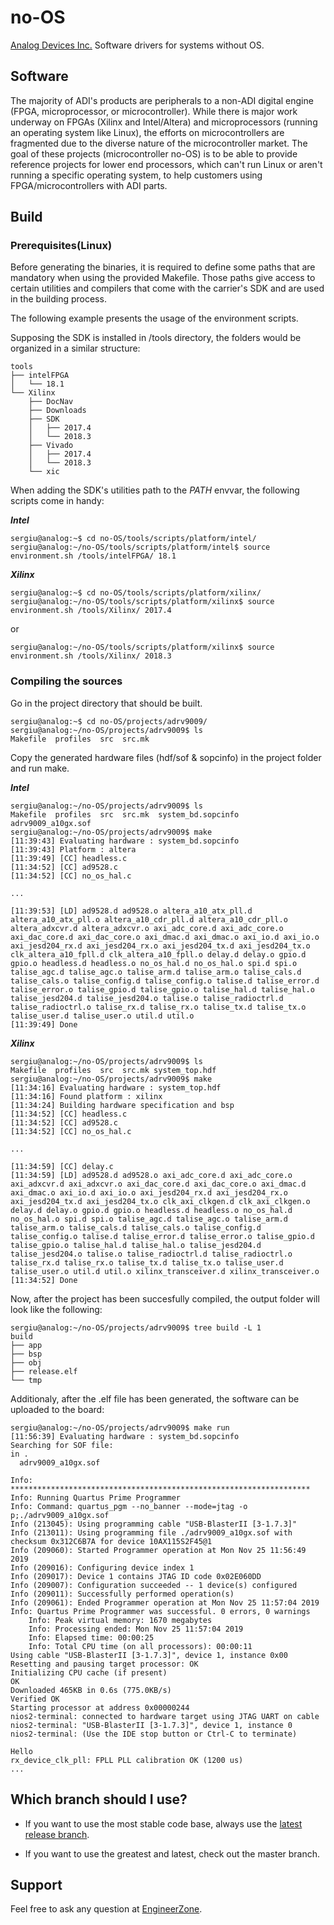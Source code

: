 
# no-OS


[Analog Devices Inc.](http://www.analog.com/en/index.html) Software drivers for systems without OS.


## Software

The majority of ADI's products are peripherals to a non-ADI digital engine (FPGA, microprocessor, or microcontroller). While there is major work underway on FPGAs (Xilinx and Intel/Altera) and microprocessors (running an operating system like Linux), the efforts on microcontrollers are fragmented due to the diverse nature of the microcontroller market. The goal of these projects (microcontroller no-OS) is to be able to provide reference projects for lower end processors, which can't run Linux or aren't running a specific operating system, to help customers using FPGA/microcontrollers with ADI parts.

## Build

### Prerequisites(Linux)

Before generating the binaries, it is required to define some paths that are mandatory when using the provided Makefile. Those paths give access to certain utilities and compilers that come with the carrier's SDK and are used in the building process.

The following example presents the usage of the environment scripts.

Supposing the SDK is installed in /tools directory, the folders would be organized in a similar structure:

```
tools
├── intelFPGA
│   └── 18.1
└── Xilinx
    ├── DocNav
    ├── Downloads
    ├── SDK
    │   ├── 2017.4
    │   └── 2018.3
    ├── Vivado
    │   ├── 2017.4
    │   └── 2018.3
    └── xic

```
When adding the SDK's utilities path to the _PATH_ envvar, the following scripts come in handy:

***Intel***
```shell
sergiu@analog:~$ cd no-OS/tools/scripts/platform/intel/
sergiu@analog:~/no-OS/tools/scripts/platform/intel$ source environment.sh /tools/intelFPGA/ 18.1
```

***Xilinx***
```shell
sergiu@analog:~$ cd no-OS/tools/scripts/platform/xilinx/
sergiu@analog:~/no-OS/tools/scripts/platform/xilinx$ source environment.sh /tools/Xilinx/ 2017.4
```
or
```shell
sergiu@analog:~/no-OS/tools/scripts/platform/xilinx$ source environment.sh /tools/Xilinx/ 2018.3
```

### Compiling the sources

Go in the project directory that should be built.
```shell
sergiu@analog:~$ cd no-OS/projects/adrv9009/
sergiu@analog:~/no-OS/projects/adrv9009$ ls
Makefile  profiles  src  src.mk
```
Copy the generated hardware files (hdf/sof & sopcinfo) in the project folder and run make.

***Intel***
```shell
sergiu@analog:~/no-OS/projects/adrv9009$ ls
Makefile  profiles  src  src.mk  system_bd.sopcinfo  adrv9009_a10gx.sof	
sergiu@analog:~/no-OS/projects/adrv9009$ make
[11:39:43] Evaluating hardware : system_bd.sopcinfo
[11:39:43] Platform : altera
[11:39:49] [CC] headless.c 
[11:34:52] [CC] ad9528.c 
[11:34:52] [CC] no_os_hal.c 

...

[11:39:53] [LD] ad9528.d ad9528.o altera_a10_atx_pll.d altera_a10_atx_pll.o altera_a10_cdr_pll.d altera_a10_cdr_pll.o altera_adxcvr.d altera_adxcvr.o axi_adc_core.d axi_adc_core.o axi_dac_core.d axi_dac_core.o axi_dmac.d axi_dmac.o axi_io.d axi_io.o axi_jesd204_rx.d axi_jesd204_rx.o axi_jesd204_tx.d axi_jesd204_tx.o clk_altera_a10_fpll.d clk_altera_a10_fpll.o delay.d delay.o gpio.d gpio.o headless.d headless.o no_os_hal.d no_os_hal.o spi.d spi.o talise_agc.d talise_agc.o talise_arm.d talise_arm.o talise_cals.d talise_cals.o talise_config.d talise_config.o talise.d talise_error.d talise_error.o talise_gpio.d talise_gpio.o talise_hal.d talise_hal.o talise_jesd204.d talise_jesd204.o talise.o talise_radioctrl.d talise_radioctrl.o talise_rx.d talise_rx.o talise_tx.d talise_tx.o talise_user.d talise_user.o util.d util.o 
[11:39:49] Done 
```
***Xilinx***
```shell
sergiu@analog:~/no-OS/projects/adrv9009$ ls
Makefile  profiles  src  src.mk system_top.hdf
sergiu@analog:~/no-OS/projects/adrv9009$ make
[11:34:16] Evaluating hardware : system_top.hdf
[11:34:16] Found platform : xilinx
[11:34:24] Building hardware specification and bsp 
[11:34:52] [CC] headless.c
[11:34:52] [CC] ad9528.c 
[11:34:52] [CC] no_os_hal.c 

...

[11:34:59] [CC] delay.c 
[11:34:59] [LD] ad9528.d ad9528.o axi_adc_core.d axi_adc_core.o axi_adxcvr.d axi_adxcvr.o axi_dac_core.d axi_dac_core.o axi_dmac.d axi_dmac.o axi_io.d axi_io.o axi_jesd204_rx.d axi_jesd204_rx.o axi_jesd204_tx.d axi_jesd204_tx.o clk_axi_clkgen.d clk_axi_clkgen.o delay.d delay.o gpio.d gpio.o headless.d headless.o no_os_hal.d no_os_hal.o spi.d spi.o talise_agc.d talise_agc.o talise_arm.d talise_arm.o talise_cals.d talise_cals.o talise_config.d talise_config.o talise.d talise_error.d talise_error.o talise_gpio.d talise_gpio.o talise_hal.d talise_hal.o talise_jesd204.d talise_jesd204.o talise.o talise_radioctrl.d talise_radioctrl.o talise_rx.d talise_rx.o talise_tx.d talise_tx.o talise_user.d talise_user.o util.d util.o xilinx_transceiver.d xilinx_transceiver.o 
[11:34:52] Done 

```

Now, after the project has been succesfully compiled, the output folder will look like the following:

```shell
sergiu@analog:~/no-OS/projects/adrv9009$ tree build -L 1
build
├── app
├── bsp
├── obj
├── release.elf
└── tmp
```

Additionaly, after the .elf file has been generated, the software can be uploaded to the board:

```
sergiu@analog:~/no-OS/projects/adrv9009$ make run
[11:56:39] Evaluating hardware : system_bd.sopcinfo
Searching for SOF file:
in .
  adrv9009_a10gx.sof

Info: *******************************************************************
Info: Running Quartus Prime Programmer
Info: Command: quartus_pgm --no_banner --mode=jtag -o p;./adrv9009_a10gx.sof
Info (213045): Using programming cable "USB-BlasterII [3-1.7.3]"
Info (213011): Using programming file ./adrv9009_a10gx.sof with checksum 0x312C6B7A for device 10AX115S2F45@1
Info (209060): Started Programmer operation at Mon Nov 25 11:56:49 2019
Info (209016): Configuring device index 1
Info (209017): Device 1 contains JTAG ID code 0x02E060DD
Info (209007): Configuration succeeded -- 1 device(s) configured
Info (209011): Successfully performed operation(s)
Info (209061): Ended Programmer operation at Mon Nov 25 11:57:04 2019
Info: Quartus Prime Programmer was successful. 0 errors, 0 warnings
    Info: Peak virtual memory: 1670 megabytes
    Info: Processing ended: Mon Nov 25 11:57:04 2019
    Info: Elapsed time: 00:00:25
    Info: Total CPU time (on all processors): 00:00:11
Using cable "USB-BlasterII [3-1.7.3]", device 1, instance 0x00
Resetting and pausing target processor: OK
Initializing CPU cache (if present)
OK
Downloaded 465KB in 0.6s (775.0KB/s)
Verified OK                         
Starting processor at address 0x00000244
nios2-terminal: connected to hardware target using JTAG UART on cable
nios2-terminal: "USB-BlasterII [3-1.7.3]", device 1, instance 0
nios2-terminal: (Use the IDE stop button or Ctrl-C to terminate)

Hello
rx_device_clk_pll: FPLL PLL calibration OK (1200 us)
...
```

## Which branch should I use?

  * If you want to use the most stable code base, always use the [latest release branch]( https://github.com/analogdevicesinc/no-OS/branches/all?utf8=%E2%9C%93&query=201).

  * If you want to use the greatest and latest, check out the master branch.


## Support

Feel free to ask any question at [EngineerZone]( https://ez.analog.com/linux-device-drivers/microcontroller-no-os-drivers/f/q-a).

